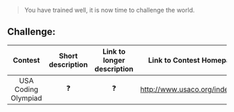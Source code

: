

> You have trained well, it is now time to challenge the world.

## Challenge:

| Contest | Short description | Link to longer description | Link to Contest Homepage |
| :---: | :---: | :---: | :---: |
| USA Coding Olympiad | :question: | :question: |  http://www.usaco.org/index.php | 
